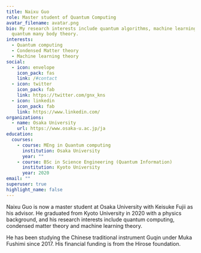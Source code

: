 ```yaml
---
title: Naixu Guo
role: Master student of Quantum Computing
avatar_filename: avatar.png
bio: My research interests include quantum algorithms, machine learning and
  quantum many body theory.
interests:
  - Quantum computing
  - Condensed Matter theory
  - Machine learning theory
social:
  - icon: envelope
    icon_pack: fas
    link: /#contact
  - icon: twitter
    icon_pack: fab
    link: https://twitter.com/gnx_kns
  - icon: linkedin
    icon_pack: fab
    link: https://www.linkedin.com/
organizations:
  - name: Osaka University
    url: https://www.osaka-u.ac.jp/ja
education:
  courses:
    - course: MEng in Quantum computing
      institution: Osaka University
      year: ""
    - course: BSc in Science Engineering (Quantum Information)
      institution: Kyoto University
      year: 2020
email: ""
superuser: true
highlight_name: false
---
```

Naixu Guo is now a master student at Osaka University with Keisuke Fujii as his advisor. He graduated from Kyoto University in 2020 with a physics background, and his research interests include quantum computing, condensed matter theory and machine learning theory. 

He has been studying the Chinese traditional instrument Guqin under Muka Fushimi since 2017. His financial funding is from the Hirose foundation.